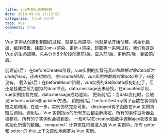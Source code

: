 ```yaml
---
title: vue生命周期的理解
date: 2018-09-06 17:19:53
categories: front #分类
tags: vue
comments: true
---
```


Vue 实例从创建到销毁的过程，就是生命周期。也就是从开始创建、初始化数据、编译模板、挂载Dom→渲染、更新→渲染、卸载等一系列过程，我们称这是 Vue 的生命周期。总共分为8个阶段创建前/后，载入前/后，更新前/后，销毁前/后。
<!--more-->

创建前/后： 在beforeCreated阶段，vue实例的挂载元素$el和数据对象data都为undefined，还未初始化。在created阶段，vue实例的数据对象data有了，$el还没有。
载入前/后：在beforeMount阶段，vue实例的$el和data都初始化了，但还是挂载之前为虚拟的dom节点，data.message还未替换。在mounted阶段，vue实例挂载完成，data.message成功渲染。
更新前/后：当data变化时，会触发beforeUpdate和updated方法。
销毁前/后：beforeDestroy钩子函数在实例销毁之前调用。在这一步，实例仍然完全可用。
destroyed钩子函数在Vue 实例销毁后调用。调用后，Vue 实例指示的所有东西都会解绑定，所有的事件监听器会被移除，所有的子实例也会被销毁。
一般可以在created函数中调用ajax获取页面初始化所需的数据。
computed：计算属性将被混入到 Vue 实例中。所有 getter 和 setter 的 this 上下文自动地绑定为 Vue 实例。
